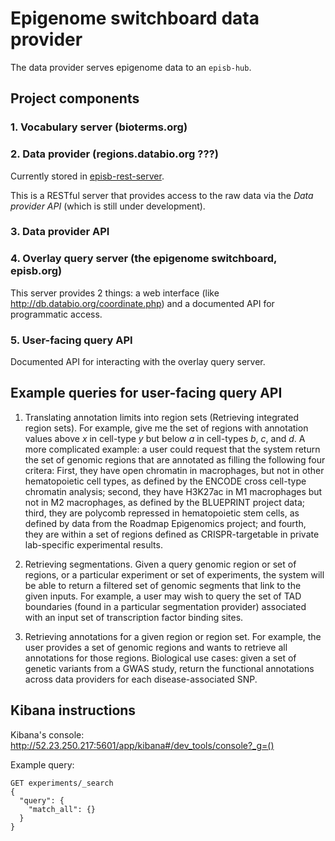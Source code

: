 # Epigenome switchboard data provider

The data provider serves epigenome data to an `episb-hub`.

## Project components

### 1. Vocabulary server (bioterms.org)

### 2. Data provider (regions.databio.org ???)

Currently stored in [episb-rest-server](/episb-rest-server).

This is a RESTful server that provides access to the raw data via the *Data provider API* (which is still under development).

### 3. Data provider API

### 4. Overlay query server (the epigenome switchboard, episb.org)

This server provides 2 things: a web interface (like http://db.databio.org/coordinate.php) and a documented API for programmatic access.

### 5. User-facing query API

Documented API for interacting with the overlay query server.



## Example queries for user-facing query API

1. Translating annotation limits into region sets (Retrieving integrated region sets). For example, give me the set of regions with annotation values above *x* in cell-type *y* but below *a* in cell-types *b*, *c*, and *d*. A more complicated example: a user could request that the system return the set of genomic regions that are annotated as filling the following four critera: First, they have open chromatin in macrophages, but not in other hematopoietic cell types, as defined by the ENCODE cross cell-type chromatin analysis; second, they have H3K27ac in M1 macrophages but not in M2 macrophages, as defined by the BLUEPRINT project data; third, they are polycomb repressed in hematopoietic stem cells, as defined by data from the Roadmap Epigenomics project; and fourth, they are within a set of regions defined as CRISPR-targetable in private lab-specific experimental results.

2. Retrieving segmentations. Given a query genomic region or set of regions, or a particular experiment or set of experiments, the system will be able to return a filtered set of genomic segments that link to the given inputs. For example, a user may wish to query the set of TAD boundaries (found in a particular segmentation provider) associated with an input set of transcription factor binding sites.

3. Retrieving annotations for a given region or region set. For example, the user provides a set of genomic regions and wants to retrieve all annotations for those regions. Biological use cases: given a set of genetic variants from a GWAS study, return the functional annotations across data providers for each disease-associated SNP.


## Kibana instructions

Kibana's console: http://52.23.250.217:5601/app/kibana#/dev_tools/console?_g=() 

Example query:
```
GET experiments/_search
{
  "query": {
    "match_all": {}
  }
}
```
